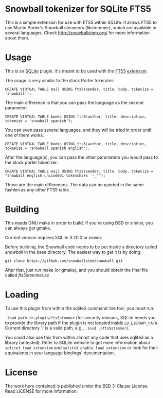 # Snowball tokenizer for SQLite FTS5

This is a simple extension for use with FTS5 within SQLite. It allows FTS5 to use Martin Porter's Snowball stemmers (libstemmer), which are available in several languages. Check http://snowballstem.org/ for more information about them.

# Usage

This is an [SQLite](http://sqlite.org/) plugin. It's meant to be used with the [FTS5 extension](https://www.sqlite.org/fts5.html).

The usage is very similar to the stock Porter tokenizer:

```
CREATE VIRTUAL TABLE mail USING fts5(sender, title, body, tokenize = 'snowball');
```

The main difference is that you can pass the language as the second parameter:
```
CREATE VIRTUAL TABLE books USING fts5(author, title, description, tokenize = 'snowball spanish');
```

You can even pass several languages, and they will be tried in order until one of them works:
```
CREATE VIRTUAL TABLE books USING fts5(author, title, description, tokenize = 'snowball spanish english');
```

After the language(s), you can pass the other parameters you would pass to the stock porter tokenizer:
```
CREATE VIRTUAL TABLE mail USING fts5(sender, title, body, tokenize = "snowball english unicode61 tokenchars '-_'");
```

Those are the main differences. The data can be queried in the same fashion as any other FTS5 table.

# Building

This needs GNU make in order to build. If you're using BSD or similar, you can always get gmake.

Current version requires SQLite 3.20.0 or newer.

Before building, the Snowball code needs to be put inside a directory called _snowball_ in the base directory. The easiest way to get it is by doing:

```
git clone https://github.com/snowballstem/snowball.git
```

After that, just run make (or gmake), and you should obtain the final file called _fts5stemmer.so_

# Loading

To use this plugin from within the sqlite3 command line tool, you must run:

```.load path-to-plugin/fts5stemmer``` (for security reasons, SQLite needs you to provide the library path if the plugin is not located inside ```LD_LIBRARY_PATH```. Current directory '.' is a valid path, e.g., ```.load ./fts5stemmer```).

You could also use this from within almost any code that uses sqlite3 as a library (untested). Refer to SQLite website to get more information about ```sqlite3_load_extension``` and ```sqlite3_enable_load_extension``` or look for their equivalents in your language bindings' documentation.

# License

The work here contained is published under the BSD 3-Clause License. Read LICENSE for more information.
